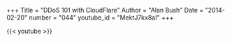 +++
Title = "DDoS 101 with CloudFlare"
Author = "Alan Bush"
Date = "2014-02-20"
number = "044"
youtube_id = "MektJ7kx8aI"
+++

{{< youtube >}}
